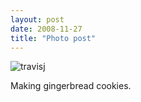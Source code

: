 ```yaml
---
layout: post
date: 2008-11-27
title: "Photo post"
---
```

![travisj](/images/dc43e535d10aeec496bb26e01ae1dc2fbd02fea3e5f964825a0d498531d89c4c.jpg)

Making gingerbread cookies.